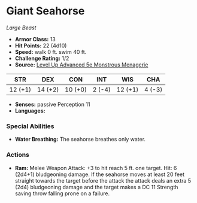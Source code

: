 # Giant Seahorse

*Large* *Beast*

- **Armor Class:** 13
- **Hit Points:** 22 (4d10)
- **Speed:** walk 0 ft. swim 40 ft.
- **Challenge Rating:** 1/2
- **Source:** [Level Up Advanced 5e Monstrous Menagerie](https://www.levelup5e.com)

| STR | DEX | CON | INT | WIS | CHA |
| --- | --- | --- | --- | --- | --- |
| 12 (+1) | 14 (+2) | 10 (+0) | 2 (-4) | 12 (+1) | 4 (-3) |

- **Senses:** passive Perception 11
- **Languages:** 
### Special Abilities
- **Water Breathing:** The seahorse breathes only water.
### Actions
- **Ram:** Melee Weapon Attack: +3 to hit  reach 5 ft.  one target. Hit: 6 (2d4+1) bludgeoning damage. If the seahorse moves at least 20 feet straight towards the target before the attack  the attack deals an extra 5 (2d4) bludgeoning damage and the target makes a DC 11 Strength saving throw  falling prone on a failure.
